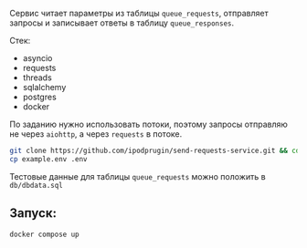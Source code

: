 Сервис читает параметры из таблицы `queue_requests`, отправляет запросы и записывает ответы в таблицу `queue_responses`.

Стек:
- asyncio
- requests
- threads
- sqlalchemy
- postgres
- docker

По заданию нужно использовать потоки, поэтому запросы отправляю не через `aiohttp`, а через `requests` в потоке.

```bash
git clone https://github.com/ipodprugin/send-requests-service.git && cd send-requests-service
cp example.env .env
```

Тестовые данные для таблицы `queue_requests` можно положить в `db/dbdata.sql`

## Запуск:

```bash
docker compose up
```
